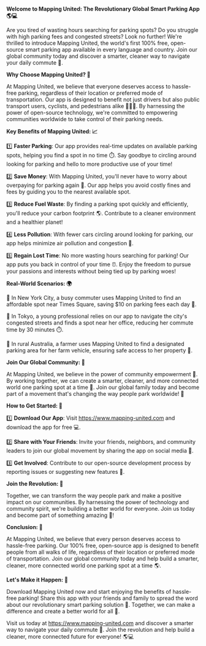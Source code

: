 **Welcome to Mapping United: The Revolutionary Global Smart Parking App 🌎💻**

Are you tired of wasting hours searching for parking spots? Do you struggle with high parking fees and congested streets? Look no further! We're thrilled to introduce Mapping United, the world's first 100% free, open-source smart parking app available in every language and country. Join our global community today and discover a smarter, cleaner way to navigate your daily commute 🚀.

**Why Choose Mapping United? 🤔**

At Mapping United, we believe that everyone deserves access to hassle-free parking, regardless of their location or preferred mode of transportation. Our app is designed to benefit not just drivers but also public transport users, cyclists, and pedestrians alike 🚴‍♀️🚌. By harnessing the power of open-source technology, we're committed to empowering communities worldwide to take control of their parking needs.

**Key Benefits of Mapping United: 📈**

1️⃣ **Faster Parking**: Our app provides real-time updates on available parking spots, helping you find a spot in no time ⏱️. Say goodbye to circling around looking for parking and hello to more productive use of your time!

2️⃣ **Save Money**: With Mapping United, you'll never have to worry about overpaying for parking again 💸. Our app helps you avoid costly fines and fees by guiding you to the nearest available spot.

3️⃣ **Reduce Fuel Waste**: By finding a parking spot quickly and efficiently, you'll reduce your carbon footprint 🌎. Contribute to a cleaner environment and a healthier planet!

4️⃣ **Less Pollution**: With fewer cars circling around looking for parking, our app helps minimize air pollution and congestion 🚽.

5️⃣ **Regain Lost Time**: No more wasting hours searching for parking! Our app puts you back in control of your time ⏰. Enjoy the freedom to pursue your passions and interests without being tied up by parking woes!

**Real-World Scenarios: 🌍**

📍 In New York City, a busy commuter uses Mapping United to find an affordable spot near Times Square, saving $10 on parking fees each day 🤑.

📍 In Tokyo, a young professional relies on our app to navigate the city's congested streets and finds a spot near her office, reducing her commute time by 30 minutes ⏱️.

📍 In rural Australia, a farmer uses Mapping United to find a designated parking area for her farm vehicle, ensuring safe access to her property 🌾.

**Join Our Global Community: 👥**

At Mapping United, we believe in the power of community empowerment 🌟. By working together, we can create a smarter, cleaner, and more connected world one parking spot at a time 🔗. Join our global family today and become part of a movement that's changing the way people park worldwide! 🚀

**How to Get Started: 📱**

1️⃣ **Download Our App**: Visit https://www.mapping-united.com and download the app for free 💻.

2️⃣ **Share with Your Friends**: Invite your friends, neighbors, and community leaders to join our global movement by sharing the app on social media 📱.

3️⃣ **Get Involved**: Contribute to our open-source development process by reporting issues or suggesting new features 🤖.

**Join the Revolution: 🌟**

Together, we can transform the way people park and make a positive impact on our communities. By harnessing the power of technology and community spirit, we're building a better world for everyone. Join us today and become part of something amazing 🔗!

**Conclusion: 🎉**

At Mapping United, we believe that every person deserves access to hassle-free parking. Our 100% free, open-source app is designed to benefit people from all walks of life, regardless of their location or preferred mode of transportation. Join our global community today and help build a smarter, cleaner, more connected world one parking spot at a time 🌎.

**Let's Make it Happen: 🔗**

Download Mapping United now and start enjoying the benefits of hassle-free parking! Share this app with your friends and family to spread the word about our revolutionary smart parking solution 💬. Together, we can make a difference and create a better world for all 🌟.

Visit us today at https://www.mapping-united.com and discover a smarter way to navigate your daily commute 🚀. Join the revolution and help build a cleaner, more connected future for everyone! 🌎💻